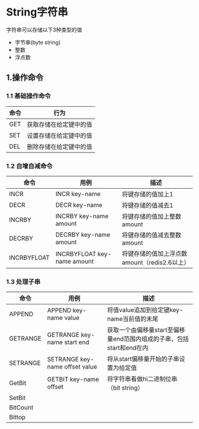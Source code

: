 # String字符串

字符串可以存储以下3种类型的值

- 字节串(byte string)
- 整数
- 浮点数

## 1.操作命令

### 1.1 基础操作命令

| 命令 | 行为                   |
| ---- | ---------------------- |
| GET  | 获取存储在给定键中的值 |
| SET  | 设置存储在给定键中的值 |
| DEL  | 删除存储在给定键中的值 |

### 1.2 自增自减命令

| 命令        | 用例                        | 描述                                         |
| ----------- | --------------------------- | -------------------------------------------- |
| INCR        | INCR key-name               | 将键存储的值加上1                            |
| DECR        | DECR key-name               | 将键存储的值减去1                            |
| INCRBY      | INCRBY key-name amount      | 将键存储的值加上整数amount                   |
| DECRBY      | DECRBY key-name amount      | 将键存储的值减去整数amount                   |
| INCRBYFLOAT | INCRBYFLOAT key-name amount | 将键存储的值加上浮点数amount（redis2.6以上） |

### 1.3 处理子串

| 命令     | 用例                           | 描述                                                         |
| -------- | ------------------------------ | ------------------------------------------------------------ |
| APPEND   | APPEND key-name value          | 将值value追加到给定键key-name当前值的末尾                    |
| GETRANGE | GETRANGE key-name start end    | 获取一个由偏移量start至偏移量end范围内组成的子串，包括start和end在内 |
| SETRANGE | SETRANGE key-name offset value | 将从start偏移量开始的子串设置为给定值                        |
| GetBit   | GETBIT key-name offset         | 将字符串看做hi二进制位串（bit string）                       |
| SetBit   |                                |                                                              |
| BitCount |                                |                                                              |
| Bittop   |                                |                                                              |

